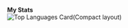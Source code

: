 __My Stats__  
![Top Languages Card(Compact layout)](https://github-readme-stats.vercel.app/api/top-langs/?username=Kotlia&layout=compact)
